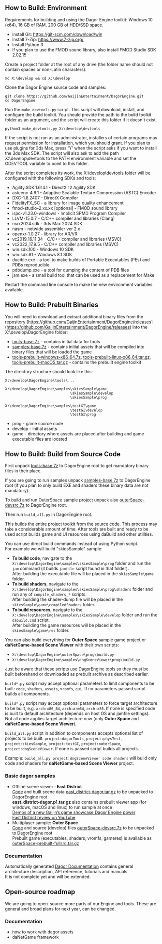 ## How to Build: Environment
Requirements for building and using the Dagor Engine toolkit: Windows 10 (x64), 16 GB of RAM, 200 GB of HDD/SSD space.

* Install Git: https://git-scm.com/download/win
* Install 7-Zip: https://www.7-zip.org/
* Install Python 3
* If you plan to use the FMOD sound library, also install FMOD Studio SDK 2.02.15

Create a project folder at the root of any drive (the folder name should not contain spaces or non-Latin characters).
```
md X:\develop && cd X:\develop
```

Clone the Dagor Engine source code and samples:
```
git clone https://github.com/GaijinEntertainment/DagorEngine.git
cd DagorEngine
```

Run the `make_devtools.py` script. This script will download, install, and configure the build toolkit. You should provide the path to the build toolkit folder as an argument, and the script will create this folder if it doesn't exist.

```
python3 make_devtools.py X:\develop\devtools
```

If the script is not run as an administrator, installers of certain programs may request permission for installation, which you should grant. If you plan to use plugins for 3ds Max, press 'Y' when the script asks if you want to install the 3ds Max SDK. The script will also ask to add the path X:\develop\devtools to the PATH environment variable and set the GDEVTOOL variable to point to this folder.

After the script completes its work, the X:\develop\devtools folder will be configured with the following SDKs and tools:

* Agility.SDK.1.614.1 - DirectX 12 Agility SDK
* astcenc-4.6.1 - Adaptive Scalable Texture Compression (ASTC) Encoder
* DXC-1.8.2407 - DirectX Compiler
* FidelityFX_SC - a library for image quality enhancement
* fmod-studio-2.xx.xx [optional] - FMOD sound library
* ispc-v1.23.0-windows - Implicit SPMD Program Compiler
* LLVM-15.0.7 - C/C++ compiler and libraries (Clang)
* max2024.sdk - 3ds Max 2024 SDK
* nasm - netwide assembler ver 2.x
* openxr-1.0.27 - library for AR/VR
* vc2019_16.11.34 - C/C++ compiler and libraries (MSVC)
* vc2022_17.9.5 - C/C++ compiler and libraries (MSVC)
* win.sdk.100 - Windows 10 SDK
* win.sdk.81 - Windows 8.1 SDK
* ducible.exe - a tool to make builds of Portable Executables (PEs) and PDBs reproducible
* pdbdump.exe - a tool for dumping the content of PDB files
* jam.exe - a small build tool that can be used as a replacement for Make

Restart the command line console to make the new environment variables available.

## How to Build: Prebuilt Binaries

You will need to download and extract additional binary files from the repository [https://github.com/GaijinEntertainment/DagorEngine/releases](https://github.com/GaijinEntertainment/DagorEngine/releases) into the X:\develop\DagorEngine folder:

* [tools-base.7z](https://dagorenginedata.cdn.gaijin.net/rel-fea0a2b3ae5acdb25e088e57a8fb1f77d5ba3e1d/tools-base.7z) - contains initial data for tools
* [samples-base.7z](https://dagorenginedata.cdn.gaijin.net/rel-fea0a2b3ae5acdb25e088e57a8fb1f77d5ba3e1d/samples-base.7z) - contains initial assets that will be compiled into binary files that will be loaded the game
* [tools-prebuilt-windows-x86_64.7z](https://dagorenginedata.cdn.gaijin.net/rel-fea0a2b3ae5acdb25e088e57a8fb1f77d5ba3e1d/tools-prebuilt-windows-x86_64.7z),
  [tools-prebuilt-linux-x86_64.tar.gz](https://dagorenginedata.cdn.gaijin.net/rel-fea0a2b3ae5acdb25e088e57a8fb1f77d5ba3e1d/tools-prebuilt-linux-x86_64.tar.gz),
  [tools-prebuilt-macOS.tar.gz](https://dagorenginedata.cdn.gaijin.net/rel-fea0a2b3ae5acdb25e088e57a8fb1f77d5ba3e1d/tools-prebuilt-macOS.tar.gz) - contains the prebuilt engine toolkit

The directory structure should look like this:
```
X:\develop\DagorEngine\tools\...

X:\develop\DagorEngine\samples\skiesSample\game
                              \skiesSample\develop
                              \skiesSample\prog

X:\develop\DagorEngine\samples\testGI\game
                              \testGI\develop
                              \testGI\prog
```

* prog - game source code
* develop - initial assets
* game - directory where assets are placed after building and game executable files are located

## How to Build: Build from Source Code

First unpack [tools-base.7z](https://dagorenginedata.cdn.gaijin.net/rel-fea0a2b3ae5acdb25e088e57a8fb1f77d5ba3e1d/tools-base.7z) to DagorEngine root to get mandatory binary files in their place.

If you are going to run samples unpack [samples-base.7z](https://dagorenginedata.cdn.gaijin.net/rel-fea0a2b3ae5acdb25e088e57a8fb1f77d5ba3e1d/samples-base.7z) to DagorEngine root (if you plan to only build EXE and shaders these binary data are not mandatory).

To build and run OuterSpace sample project unpack also [outerSpace-devsrc.7z](https://dagorenginedata.cdn.gaijin.net/rel-fea0a2b3ae5acdb25e088e57a8fb1f77d5ba3e1d/outerSpace-devsrc.7z) to DagorEngine root.

Then run `build_all.py` in DagorEngine root.

This builds the entire project toolkit from the source code. This process may take a considerable amount of time.
After tools are built and ready to be used script builds game and UI resources using daBuild and other utilities.

You can use direct build commands instead of using Python script.<br>
For example we will build "skiesSample" sample:<br>
* **To build code**, navigate to the `X:\develop\DagorEngine\samples\skiesSample\prog` folder and run the `jam` command (it builds `jamfile` script found in that folder).<br>After building the executable file will be placed in the `skiesSample\game` folder.<br>
* **To build shaders**, navigate to the `X:\develop\DagorEngine\samples\skiesSample\prog\shaders` folder and run any of `compile_shaders_*` scripts.<br>After building the shader-dump file will be placed in the `skiesSample\game\compiledShaders` folder.<br>
* **To build resources**, navigate to the `X:\develop\DagorEngine\samples\skiesSample\develop` folder and run the `dabuild.cmd` script.<br>After building the game resources will be placed in the `skiesSample\game\res` folder.<br>

You can also build everything for **Outer Space** sample game project or **daNetGame-based Scene Viewer** with their own scripts:<br>
* `X:\develop\DagorEngine\outerSpace\prog\build.py`<br>
* `X:\develop\DagorEngine\samples\dngSceneViewer\prog\build.py`<br>

Just be aware that these scripts use DagorEngine tools so they must be built beforehand or downloaded as prebuilt archive as described earlier.

`build*.py` script may accept optional parameters to limit components to be built:
`code`, `shaders`, `assets`, `vromfs`, `gui`.
If no parameters passed script builds all components.

`build*.py` script may accept optional parameters to force target architecture to be built, e.g. `arch:x86_64`, `arch:arm64`, `arch:x86`.
If none is specified code is built to default architecture (depends on host OS and jamfile settings).
Not all code applies target architecture now (only **Outer Space** and **daNetGame-based Scene Viewer**).

`build_all.py` script in addition to components accepts optional list of projects to be built:
`project:dagorTools`, `project:physTest`, `project:skiesSample`, `project:testGI`, `project:outerSpace`, `project:dngSceneViewer`.
If none is passed script builds all projects.

Example: `build_all.py project:dngSceneViewer code shaders` will build only code and shaders for **daNetGame-based Scene Viewer** project.

### Basic dagor samples

* Offline scene viewer : **East District**<br>
  [Code](https://github.com/GaijinEntertainment/DagorEngine/tree/main/samples/dngSceneViewer/prog) and built scene data [east_district-dagor.tar.gz](https://dagorenginedata.cdn.gaijin.net/rel-fea0a2b3ae5acdb25e088e57a8fb1f77d5ba3e1d/east_district-dagor.p1.tar.gz) to be unpacked to DagorEngine root<br>
  **east_district-dagor.p1.tar.gz** also contains prebuilt viewer app (for windows, macOS and linux) to run sample at once<br>
  [Demos of a new Gaijin’s game showcase Dagor Engine power](https://gaijinent.com/news/demos-of-a-new-gaijins-game-showcase-dagor-engine-power)<br>
  [East District review on YouTube](https://youtu.be/miABl6aekBA)
* Multiplayer sample: **Outer Space**<br>
  [Code](https://github.com/GaijinEntertainment/DagorEngine/tree/main/outerSpace/prog) and source (develop) files [outerSpace-devsrc.7z](https://dagorenginedata.cdn.gaijin.net/rel-fea0a2b3ae5acdb25e088e57a8fb1f77d5ba3e1d/outerSpace-devsrc.7z) to be unpacked to DagorEngine root<br>
  Prebuilt game (executables, shaders, vromfs, gameres) is available as [outerSpace-prebuilt-fullsrc.tar.gz](https://dagorenginedata.cdn.gaijin.net/rel-fea0a2b3ae5acdb25e088e57a8fb1f77d5ba3e1d/outerSpace-prebuilt-fullsrc.tar.gz)

### Documentation
  Automatically generated [Dagor Documentation](https://gaijinentertainment.github.io/DagorEngine/) contains general architecture description, API reference, tutorials and manuals.<br>
  It is not complete yet and will be extended.

## Open-source roadmap

We are going to open-source more parts of our Engine and tools.
These are general and broad plans for next year, can be changed.

### Documentation

* how to work with dagor assets
* daNetGame framework
